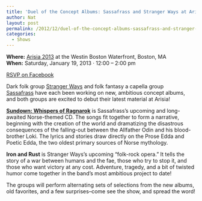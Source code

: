 ```yaml
---
title: 'Duel of the Concept Albums: Sassafrass and Stranger Ways at Arisia 2013!'
author: Nat
layout: post
permalink: /2012/12/duel-of-the-concept-albums-sassafrass-and-stranger-ways-at-arisia-2013
categories:
  - Shows
---
```

**Where:** [Arisia 2013][1] at the Westin Boston Waterfront, Boston, MA  
**When:** Saturday, January 19, 2013 · 12:00 – 2:00 pm

[RSVP on Facebook][2]

Dark folk group [Stranger Ways][3] and folk fantasy a capella group [Sassafrass][4] have each been working on new, ambitious concept albums, and both groups are excited to debut their latest material at Arisia!

**[Sundown: Whispers of Ragnarok][5]** is Sassafrass’s upcoming and long-awaited Norse-themed CD. The songs fit together to form a narrative, beginning with the creation of the world and dramatizing the disastrous consequences of the falling-out between the Allfather Odin and his blood-brother Loki. The lyrics and stories draw directly on the Prose Edda and Poetic Edda, the two oldest primary sources of Norse mythology.

<div>
  <p>
    <strong>Iron and Rust</strong> is Stranger Ways’s upcoming “folk-rock opera.” It tells the story of a war between humans and the fae, those who try to stop it, and those who want victory at any cost. Adventure, tragedy, and a bit of twisted humor come together in the band’s most ambitious project to date!
  </p>
  
  <p>
    The groups will perform alternating sets of selections from the new albums, old favorites, and a few surprises–come see the show, and spread the word!
  </p>
  
  <p>
     
  </p>
</div>

 [1]: http://2013.arisia.org/
 [2]: http://www.facebook.com/events/376297129127722/
 [3]: http://stranger-ways.com
 [4]: http://sassafrassmusic.com
 [5]: http://www.sassafrassmusic.com/?page_id=117